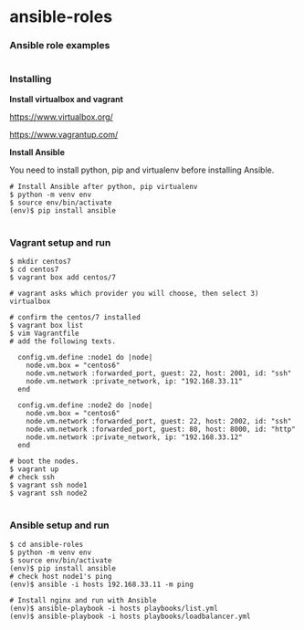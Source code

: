 # ansible-roles
### Ansible role examples

#
### Installing

**Install virtualbox and vagrant**

https://www.virtualbox.org/

https://www.vagrantup.com/


**Install Ansible**

You need to install python, pip and virtualenv before installing Ansible.

```
# Install Ansible after python, pip virtualenv
$ python -m venv env
$ source env/bin/activate
(env)$ pip install ansible
```

#
### Vagrant setup and run
```
$ mkdir centos7
$ cd centos7
$ vagrant box add centos/7

# vagrant asks which provider you will choose, then select 3) virtualbox

# confirm the centos/7 installed
$ vagrant box list
$ vim Vagrantfile
# add the following texts.

  config.vm.define :node1 do |node|
    node.vm.box = "centos6"
    node.vm.network :forwarded_port, guest: 22, host: 2001, id: "ssh"
    node.vm.network :private_network, ip: "192.168.33.11"
  end

  config.vm.define :node2 do |node|
    node.vm.box = "centos6"
    node.vm.network :forwarded_port, guest: 22, host: 2002, id: "ssh"
    node.vm.network :forwarded_port, guest: 80, host: 8000, id: "http"
    node.vm.network :private_network, ip: "192.168.33.12"
  end

# boot the nodes.
$ vagrant up
# check ssh
$ vagrant ssh node1
$ vagrant ssh node2
```

#
### Ansible setup and run
```
$ cd ansible-roles
$ python -m venv env
$ source env/bin/activate
(env)$ pip install ansible
# check host node1's ping 
(env)$ ansible -i hosts 192.168.33.11 -m ping

# Install nginx and run with Ansible
(env)$ ansible-playbook -i hosts playbooks/list.yml
(env)$ ansible-playbook -i hosts playbooks/loadbalancer.yml
```

